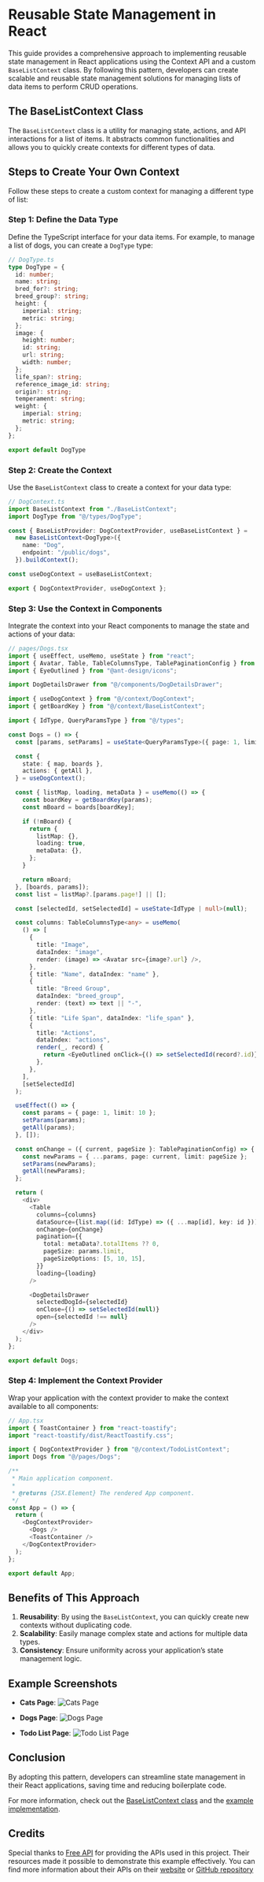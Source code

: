 # Reusable State Management in React

This guide provides a comprehensive approach to implementing reusable state management in React applications using the Context API and a custom `BaseListContext` class. By following this pattern, developers can create scalable and reusable state management solutions for managing lists of data items to perform CRUD operations.

## The BaseListContext Class

The `BaseListContext` class is a utility for managing state, actions, and API interactions for a list of items. It abstracts common functionalities and allows you to quickly create contexts for different types of data.

## Steps to Create Your Own Context

Follow these steps to create a custom context for managing a different type of list:

### Step 1: Define the Data Type

Define the TypeScript interface for your data items. For example, to manage a list of dogs, you can create a `DogType` type:

```typescript
// DogType.ts
type DogType = {
  id: number;
  name: string;
  bred_for?: string;
  breed_group?: string;
  height: {
    imperial: string;
    metric: string;
  };
  image: {
    height: number;
    id: string;
    url: string;
    width: number;
  };
  life_span?: string;
  reference_image_id: string;
  origin?: string;
  temperament: string;
  weight: {
    imperial: string;
    metric: string;
  };
};

export default DogType
```

### Step 2: Create the Context

Use the `BaseListContext` class to create a context for your data type:

```typescript
// DogContext.ts
import BaseListContext from "./BaseListContext";
import DogType from "@/types/DogType";

const { BaseListProvider: DogContextProvider, useBaseListContext } =
  new BaseListContext<DogType>({
    name: "Dog",
    endpoint: "/public/dogs",
  }).buildContext();

const useDogContext = useBaseListContext;

export { DogContextProvider, useDogContext };
```

### Step 3: Use the Context in Components

Integrate the context into your React components to manage the state and actions of your data:

```typescript
// pages/Dogs.tsx
import { useEffect, useMemo, useState } from "react";
import { Avatar, Table, TableColumnsType, TablePaginationConfig } from "antd";
import { EyeOutlined } from "@ant-design/icons";

import DogDetailsDrawer from "@/components/DogDetailsDrawer";

import { useDogContext } from "@/context/DogContext";
import { getBoardKey } from "@/context/BaseListContext";

import { IdType, QueryParamsType } from "@/types";

const Dogs = () => {
  const [params, setParams] = useState<QueryParamsType>({ page: 1, limit: 10 });

  const {
    state: { map, boards },
    actions: { getAll },
  } = useDogContext();

  const { listMap, loading, metaData } = useMemo(() => {
    const boardKey = getBoardKey(params);
    const mBoard = boards[boardKey];

    if (!mBoard) {
      return {
        listMap: {},
        loading: true,
        metaData: {},
      };
    }

    return mBoard;
  }, [boards, params]);
  const list = listMap?.[params.page!] || [];

  const [selectedId, setSelectedId] = useState<IdType | null>(null);

  const columns: TableColumnsType<any> = useMemo(
    () => [
      {
        title: "Image",
        dataIndex: "image",
        render: (image) => <Avatar src={image?.url} />,
      },
      { title: "Name", dataIndex: "name" },
      {
        title: "Breed Group",
        dataIndex: "breed_group",
        render: (text) => text || "-",
      },
      { title: "Life Span", dataIndex: "life_span" },
      {
        title: "Actions",
        dataIndex: "actions",
        render(_, record) {
          return <EyeOutlined onClick={() => setSelectedId(record?.id)} />;
        },
      },
    ],
    [setSelectedId]
  );

  useEffect(() => {
    const params = { page: 1, limit: 10 };
    setParams(params);
    getAll(params);
  }, []);

  const onChange = ({ current, pageSize }: TablePaginationConfig) => {
    const newParams = { ...params, page: current, limit: pageSize };
    setParams(newParams);
    getAll(newParams);
  };

  return (
    <div>
      <Table
        columns={columns}
        dataSource={list.map((id: IdType) => ({ ...map[id], key: id }))}
        onChange={onChange}
        pagination={{
          total: metaData?.totalItems ?? 0,
          pageSize: params.limit,
          pageSizeOptions: [5, 10, 15],
        }}
        loading={loading}
      />

      <DogDetailsDrawer
        selectedDogId={selectedId}
        onClose={() => setSelectedId(null)}
        open={selectedId !== null}
      />
    </div>
  );
};

export default Dogs;
```

### Step 4: Implement the Context Provider

Wrap your application with the context provider to make the context available to all components:

```typescript
// App.tsx
import { ToastContainer } from "react-toastify";
import "react-toastify/dist/ReactToastify.css";

import { DogContextProvider } from "@/context/TodoListContext";
import Dogs from "@/pages/Dogs";

/**
 * Main application component.
 *
 * @returns {JSX.Element} The rendered App component.
 */
const App = () => {
  return (
    <DogContextProvider>
      <Dogs />
      <ToastContainer />
    </DogContextProvider>
  );
};

export default App;
```

## Benefits of This Approach

1. **Reusability**: By using the `BaseListContext`, you can quickly create new contexts without duplicating code.
2. **Scalability**: Easily manage complex state and actions for multiple data types.
3. **Consistency**: Ensure uniformity across your application’s state management logic.

## Example Screenshots

- **Cats Page**:
  ![Cats Page](./screenshots/cats_page.png)

- **Dogs Page**:
  ![Dogs Page](./screenshots/dogs_page.png)

- **Todo List Page**:
  ![Todo List Page](./screenshots/todo_list_page.png)

## Conclusion

By adopting this pattern, developers can streamline state management in their React applications, saving time and reducing boilerplate code.

For more information, check out the [BaseListContext class](./contextApi/BaseListContext.tsx) and the [example implementation](./example/reusable_state_using_context_api/).

## Credits

Special thanks to [Free API](https://freeapi.app/) for providing the APIs used in this project. Their resources made it possible to demonstrate this example effectively. You can find more information about their APIs on their [website](https://freeapi.app/) or [GitHub repository](https://github.com/hiteshchoudhary/apihub)



